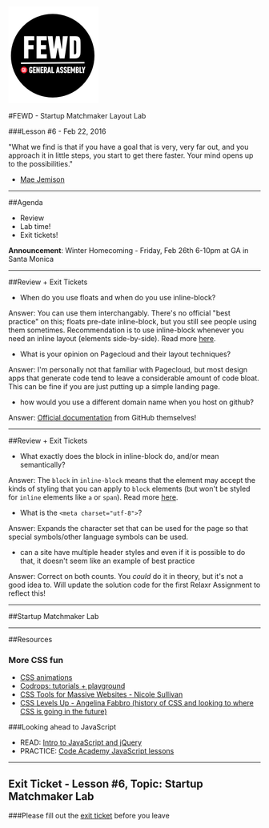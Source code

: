 ![GeneralAssemb.ly](../../img/icons/FEWD_Logo.png)

#FEWD - Startup Matchmaker Layout Lab

###Lesson #6 - Feb 22, 2016


"What we find is that if you have a goal that is very, very far out, and you approach it in little steps, you start to get there faster. Your mind opens up to the possibilities."

 - <a href="https://en.wikipedia.org/wiki/Mae_Jemison">Mae Jemison</a>


---


##Agenda

*	Review
*	Lab time!
*	Exit tickets!

**Announcement**: Winter Homecoming - Friday, Feb 26th 6-10pm at GA in Santa Monica


---

##Review + Exit Tickets

*	When do you use floats and when do you use inline-block?

Answer: You can use them interchangably.  There's no official "best practice" on this; floats pre-date inline-block, but you still see people using them sometimes.  Recommendation is to use inline-block whenever you need an inline layout (elements side-by-side).  Read more <a href="http://stackoverflow.com/questions/15172520/advantages-of-using-displayinline-block-vs-floatleft-in-css">here</a>.

*	What is your opinion on Pagecloud and their layout techniques?

Answer: I'm personally not that familiar with Pagecloud, but most design apps that generate code tend to leave a considerable amount of code bloat.  This can be fine if you are just putting up a simple landing page. 

*	how would you use a different domain name when you host on github?

Answer: <a href="https://help.github.com/articles/using-a-custom-domain-with-github-pages/">Official documentation</a> from GitHub themselves!

---

##Review + Exit Tickets

*	What exactly does the block in inline-block do, and/or mean semantically? 

Answer: The `block` in `inline-block` means that the element may accept the kinds of styling that you can apply to `block` elements (but won't be styled for `inline` elements like `a` or `span`).  Read more <a href="http://stackoverflow.com/questions/8969381/what-is-the-difference-between-display-inline-and-display-inline-block">here</a>.

*	What is the `<meta charset="utf-8">`?

Answer: Expands the character set that can be used for the page so that special symbols/other language symbols can be used.

*	can a site have multiple header styles and even if it is possible to do that, it doesn't seem like an example of best practice

Answer: Correct on both counts.  You *could* do it in theory, but it's not a good idea to.  Will update the solution code for the first Relaxr Assignment to reflect this!


---
##Startup Matchmaker Lab

---

##Resources 

### More CSS fun
*	<a href="http://learn.shayhowe.com/advanced-html-css/transitions-animations/">CSS animations</a>
*	<a href="http://tympanus.net/codrops/">Codrops: tutorials + playground</a>
*	<a href="http://www.stubbornella.org/content/2011/04/28/our-best-practices-are-killing-us/">CSS Tools for Massive Websites - Nicole Sullivan</a>
*	<a href="https://www.youtube.com/watch?v=UpVj5azI-iI">CSS Levels Up - Angelina Fabbro (history of CSS and looking to where CSS is going in the future)</a>

###Looking ahead to JavaScript
*	READ: <a href="http://learn.shayhowe.com/advanced-html-css/jquery/">Intro to JavaScript and jQuery</a>
*	PRACTICE: <a href="https://www.codecademy.com/learn/javascript">Code Academy JavaScript lessons</a>


---
## Exit Ticket - Lesson #6, Topic: Startup Matchmaker Lab

###Please fill out the <a href="https://docs.google.com/forms/d/1Iw2zghHfGgeM1p1G16F6kLi7KViv28tG3HVNnoM3PAc/viewform">exit ticket</a> before you leave

